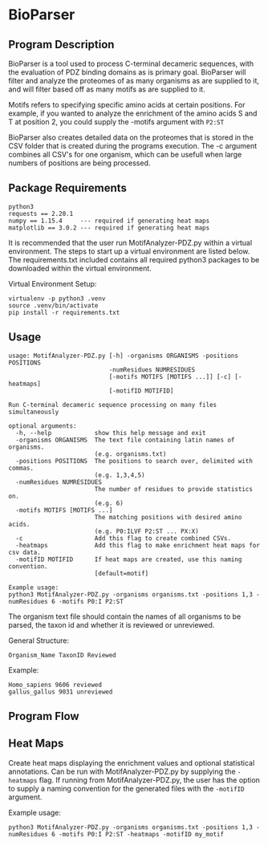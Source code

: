 # BioParser
## Program Description
BioParser is a tool used to process C-terminal decameric sequences, with the evaluation of PDZ binding domains as is primary goal. BioParser will filter and analyze the proteomes of as many organisms as are supplied to it, and will filter based off as many motifs as are supplied to it.

Motifs refers to specifying specific amino acids at certain positions. For example, if you wanted to analyze the enrichment of the amino acids S and T at position 2, you could supply the -motifs argument with ``` P2:ST ```

BioParser also creates detailed data on the proteomes that is stored in the CSV folder that is created during the programs execution. The -c argument combines all CSV's for one organism, which can be usefull when large numbers of positions are being processed.

## Package Requirements
```
python3
requests == 2.20.1
numpy == 1.15.4     --- required if generating heat maps
matplotlib == 3.0.2 --- required if generating heat maps
```

It is recommended that the user run MotifAnalyzer-PDZ.py within a virtual environment. 
The steps to start up a virtual environment are listed below. The requirements.txt included
contains all required python3 packages to be downloaded within the virtual environment.

Virtual Environment Setup:
```
virtualenv -p python3 .venv
source .venv/bin/activate
pip install -r requirements.txt
```

## Usage
```
usage: MotifAnalyzer-PDZ.py [-h] -organisms ORGANISMS -positions POSITIONS
                            -numResidues NUMRESIDUES
                            [-motifs MOTIFS [MOTIFS ...]] [-c] [-heatmaps]
                            [-motifID MOTIFID]

Run C-terminal decameric sequence processing on many files simultaneously

optional arguments:
  -h, --help            show this help message and exit
  -organisms ORGANISMS  The text file containing latin names of organisms.
                        (e.g. organisms.txt)
  -positions POSITIONS  The positions to search over, delimited with commas.
                        (e.g. 1,3,4,5)
  -numResidues NUMRESIDUES
                        The number of residues to provide statistics on.
                        (e.g. 6)
  -motifs MOTIFS [MOTIFS ...]
                        The matching positions with desired amino acids. 
                        (e.g. P0:ILVF P2:ST ... PX:X)
  -c                    Add this flag to create combined CSVs.
  -heatmaps             Add this flag to make enrichment heat maps for csv data.
  -motifID MOTIFID      If heat maps are created, use this naming convention.
                        [default=motif]
```

```
Example usage:
python3 MotifAnalyzer-PDZ.py -organisms organisms.txt -positions 1,3 -numResidues 6 -motifs P0:I P2:ST
```

The organism text file should contain the names of all organisms to be parsed, the taxon id and whether it is reviewed or unreviewed.

General Structure:
```
Organism_Name TaxonID Reviewed
```

Example:
```
Homo_sapiens 9606 reviewed
gallus_gallus 9031 unreviewed
```

## Program Flow


## Heat Maps
Create heat maps displaying the enrichment values and optional statistical annotations.
Can be run with MotifAnalyzer-PDZ.py by supplying the `-heatmaps` flag.
If running from MotifAnalyzer-PDZ.py, the user has the option to supply a naming convention 
for the generated files with the `-motifID` argument.

Example usage:
```
python3 MotifAnalyzer-PDZ.py -organisms organisms.txt -positions 1,3 -numResidues 6 -motifs P0:I P2:ST -heatmaps -motifID my_motif
```

